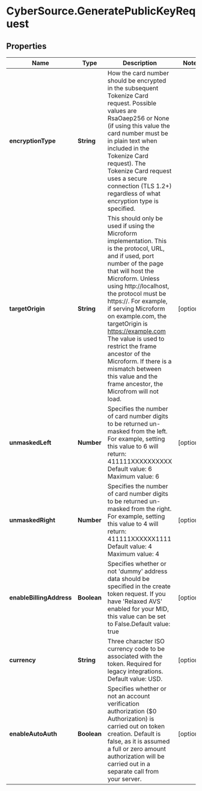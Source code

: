 # CyberSource.GeneratePublicKeyRequest

## Properties
Name | Type | Description | Notes
------------ | ------------- | ------------- | -------------
**encryptionType** | **String** | How the card number should be encrypted in the subsequent Tokenize Card request. Possible values are RsaOaep256 or None (if using this value the card number must be in plain text when included in the Tokenize Card request). The Tokenize Card request uses a secure connection (TLS 1.2+) regardless of what encryption type is specified. | 
**targetOrigin** | **String** | This should only be used if using the Microform implementation. This is the protocol, URL, and if used, port number of the page that will host the Microform. Unless using http://localhost, the protocol must be https://. For example, if serving Microform on example.com, the targetOrigin is https://example.com The value is used to restrict the frame ancestor of the Microform. If there is a mismatch between this value and the frame ancestor, the Microfrom will not load. | [optional] 
**unmaskedLeft** | **Number** | Specifies the number of card number digits to be returned un-masked from the left. For example, setting this value to 6 will return: 411111XXXXXXXXXX Default value: 6 Maximum value: 6 | [optional] 
**unmaskedRight** | **Number** | Specifies the number of card number digits to be returned un-masked from the right. For example, setting this value to 4 will return: 411111XXXXXX1111 Default value: 4 Maximum value: 4 | [optional] 
**enableBillingAddress** | **Boolean** | Specifies whether or not &#39;dummy&#39; address data should be specified in the create token request. If you have &#39;Relaxed AVS&#39; enabled for your MID, this value can be set to False.Default value: true | [optional] 
**currency** | **String** | Three character ISO currency code to be associated with the token. Required for legacy integrations. Default value: USD. | [optional] 
**enableAutoAuth** | **Boolean** | Specifies whether or not an account verification authorization ($0 Authorization) is carried out on token creation. Default is false, as it is assumed a full or zero amount authorization will be carried out in a separate call from your server. | [optional] 


